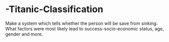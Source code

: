 # -Titanic-Classification
Make a system which tells whether the person will be
save from sinking. What factors were
most likely lead to success-socio-economic
status, age, gender and more.
